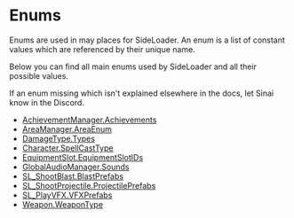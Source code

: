 # Enums

Enums are used in may places for SideLoader. An enum is a list of constant values which are referenced by their unique name.

Below you can find all main enums used by SideLoader and all their possible values.

If an enum missing which isn't explained elsewhere in the docs, let Sinai know in the Discord.

* [AchievementManager.Achievements](API/Enums/Achievements.md)
* [AreaManager.AreaEnum](API/Enums/AreaEnum.md)
* [DamageType.Types](API/Enums/DamageTypes.md)
* [Character.SpellCastType](API/Enums/SpellCastType.md)
* [EquipmentSlot.EquipmentSlotIDs](API/Enums/EquipmentSlotIDs.md)
* [GlobalAudioManager.Sounds](API/Enums/Sounds.md)
* [SL_ShootBlast.BlastPrefabs](API/Enums/BlastPrefabs.md)
* [SL_ShootProjectile.ProjectilePrefabs](API/Enums/ProjectilePrefabs.md)
* [SL_PlayVFX.VFXPrefabs](API/Enums/VFXPrefabs.md)
* [Weapon.WeaponType](API/Enums/WeaponType.md)